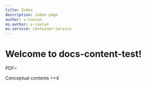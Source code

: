 ```yaml
---
title: Index
description: index page
author: v-caxian
ms.author: v-caxian
ms.service: container-service
---
```


# Welcome to docs-content-test!

PDF~

Conceptual contents ++4
